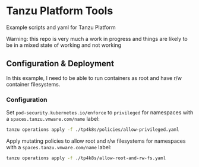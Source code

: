 # Tanzu Platform Tools

Example scripts and yaml for Tanzu Platform

Warning: this repo is very much a work in progress and things are likely to be in a mixed state of working and not working

## Configuration & Deployment

In this example, I need to be able to run containers as root and have r/w container filesystems.

### Configuration

Set `pod-security.kubernetes.io/enforce` to `privileged` for namespaces with a `spaces.tanzu.vmware.com/name` label:

```bash
tanzu operations apply -f ./tp4k8s/policies/allow-privileged.yaml
```

Apply mutating policies to allow root and r/w filesystems for namespaces with a `spaces.tanzu.vmware.com/name` label:

```bash
tanzu operations apply -f ./tp4k8s/allow-root-and-rw-fs.yaml
```
